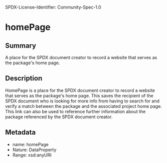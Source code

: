 SPDX-License-Identifier: Community-Spec-1.0

# homePage

## Summary

A place for the SPDX document creator to record a website that serves as the package's home page.

## Description

HomePage is a place for the SPDX document creator to record a website that serves as the package's home page.
This saves the recipient of the SPDX document who is looking for more info from
having to search for and verify a match between the package and the associated project home page.
This link can also be used to reference further information about the package
referenced by the SPDX document creator.

## Metadata

- name: homePage
- Nature: DataProperty
- Range: xsd:anyURI
